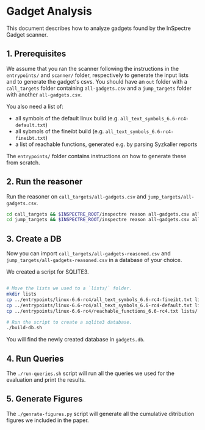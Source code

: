 # Gadget Analysis

This document describes how to analyze gadgets found by the InSpectre Gadget
scanner.

## 1. Prerequisites

We assume that you ran the scanner following the instructions in the
`entrypoints/` and `scanner/` folder, respectively to generate the input
lists and to generate the gadget's csvs.
You should have an `out` folder with
a `call_targets` folder containing `all-gadgets.csv` and a `jump_targets`
folder with another `all-gadgets.csv`.

You also need a list of:
* all symbols of the default linux build (e.g. `all_text_symbols_6.6-rc4-default.txt`)
* all sybmols of the fineibt build (e.g. `all_text_symbols_6.6-rc4-fineibt.txt`)
* a list of reachable functions, generated e.g. by parsing Syzkaller reports

The `entrypoints/` folder contains instructions on how to generate these from scratch.

## 2. Run the reasoner

Run the reasoner on `call_targets/all-gadgets.csv` and `jump_targets/all-gadgets.csv`.

```sh
cd call_targets && $INSPECTRE_ROOT/inspectre reason all-gadgets.csv all-gadgets-reasoned.csv && cd ..
cd jump_targets && $INSPECTRE_ROOT/inspectre reason all-gadgets.csv all-gadgets-reasoned.csv && cd ..
```

## 3. Create a DB

Now you can import `call_targets/all-gadgets-reasoned.csv` and `jump_targets/all-gadgets-reasoned.csv` in a database of your choice.

We created a script for SQLITE3.

```sh

# Move the lists we used to a `lists/` folder.
mkdir lists
cp ../entrypoints/linux-6.6-rc4/all_text_symbols_6.6-rc4-fineibt.txt lists/
cp ../entrypoints/linux-6.6-rc4/all_text_symbols_6.6-rc4-default.txt lists/
cp ../entrypoints/linux-6.6-rc4/reachable_functions_6.6-rc4.txt lists/

# Run the script to create a sqlite3 database.
./build-db.sh
```

You will find the newly created database in `gadgets.db`.

## 4. Run Queries

The `./run-queries.sh` script will run all the queries we used for
the evaluation and print the results.

## 5. Generate Figures

The `./genrate-figures.py` script will generate all the cumulative ditribution
figures we included in the paper.
